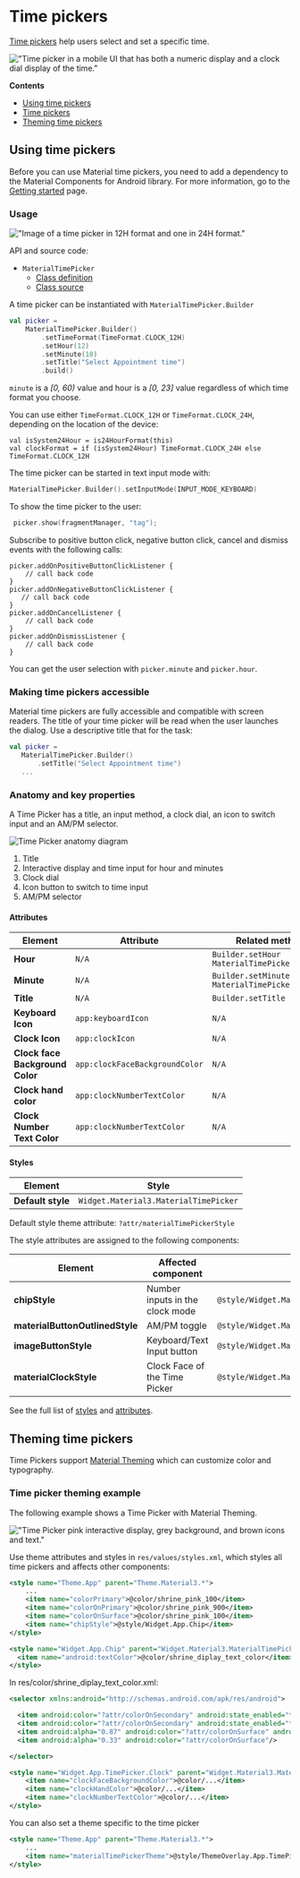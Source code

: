 <!--docs:
title: "Time Picker"
layout: detail
section: components
excerpt: "Time Pickers are modals that allow the user to choose a time."
iconId: picker
path: /catalog/time-pickers/
-->

# Time pickers

[Time pickers](https://material.io/components/time-pickers) help users select and set a specific time.

!["Time picker in a mobile UI that has both a numeric display and a clock dial display of the time."](assets/timepicker/timepicker_hero.png)

**Contents**

*   [Using time pickers](#using-time-pickers)
*   [Time pickers](#time-pickers)
*   [Theming time pickers](#theming-time-pickers)

## Using time pickers

Before you can use Material time pickers, you need to add a dependency to the
Material Components for Android library. For more information, go to the
[Getting started](https://github.com/material-components/material-components-android/tree/master/docs/getting-started.md)
page.

### Usage

!["Image of a time picker in 12H format and one in 24H format."](assets/timepicker/timepicker_formats.png)

API and source code:

*   `MaterialTimePicker`
    *   [Class definition](https://developer.android.com/reference/com.bottombar.navigation.material/timepicker/MaterialTimePicker)
    *   [Class source](https://github.com/material-components/material-components-android/tree/master/lib/java/com.bottombar.navigation.material/timepicker/MaterialTimePicker.java)

A time picker can be instantiated with `MaterialTimePicker.Builder`

```kt
val picker =
    MaterialTimePicker.Builder()
        .setTimeFormat(TimeFormat.CLOCK_12H)
        .setHour(12)
        .setMinute(10)
        .setTitle("Select Appointment time")
        .build()
```

`minute` is a *[0, 60)* value and hour is a *[0, 23]* value regardless of which
time format you choose.

You can use either `TimeFormat.CLOCK_12H` or `TimeFormat.CLOCK_24H`, depending
on the location of the device:

```
val isSystem24Hour = is24HourFormat(this)
val clockFormat = if (isSystem24Hour) TimeFormat.CLOCK_24H else TimeFormat.CLOCK_12H
```

The time picker can be started in text input mode with:

```kt
MaterialTimePicker.Builder().setInputMode(INPUT_MODE_KEYBOARD)
```

To show the time picker to the user:

```kt
 picker.show(fragmentManager, "tag");
```

Subscribe to positive button click, negative button click, cancel and dismiss events with the following calls:

```
picker.addOnPositiveButtonClickListener {
    // call back code
}
picker.addOnNegativeButtonClickListener {
   // call back code
}
picker.addOnCancelListener {
    // call back code
}
picker.addOnDismissListener {
    // call back code
}
```

You can get the user selection with `picker.minute` and `picker.hour`.

### Making time pickers accessible

Material time pickers are fully accessible and compatible with screen readers.
The title of your time picker will be read when the user launches the dialog.
Use a descriptive title that for the task:

```kt
val picker =
   MaterialTimePicker.Builder()
       .setTitle("Select Appointment time")
   ...
```

### Anatomy and key properties

A Time Picker has a title, an input method, a clock dial, an icon to switch input
and an AM/PM selector.

![Time Picker anatomy diagram](assets/timepicker/timepicker_anatomy.png)

1. Title
2. Interactive display and time input for hour and minutes
3. Clock dial
4. Icon button to switch to time input
5. AM/PM selector

#### Attributes

Element                         | Attribute                      | Related method(s)                                     | Default value
------------------------------- | ------------------------------ | ----------------------------------------------------- | -------------
**Hour**                        | `N/A`                          | `Builder.setHour`<br>`MaterialTimePicker.getHour`     | `0`
**Minute**                      | `N/A`                          | `Builder.setMinute`<br>`MaterialTimePicker.getMinute` | `0`
**Title**                       | `N/A`                          | `Builder.setTitle`                                    | `Select Time`
**Keyboard Icon**               | `app:keyboardIcon`             | `N/A`                                                 | `@drawable/ic_keyboard_black_24dp`
**Clock Icon**                  | `app:clockIcon`                | `N/A`                                                 | `@drawable/ic_clock_black_24dp`
**Clock face Background Color** | `app:clockFaceBackgroundColor` | `N/A`                                                 | `?attr/colorSurfaceVariant`
**Clock hand color**            | `app:clockNumberTextColor`     | `N/A`                                                 | `?attr/colorPrimary`
**Clock Number Text Color**     | `app:clockNumberTextColor`     | `N/A`                                                 | `?attr/colorOnBackground`

#### Styles

Element           | Style
----------------- | ----------------------------------
**Default style** | `Widget.Material3.MaterialTimePicker`

Default style theme attribute: `?attr/materialTimePickerStyle`

The style attributes are assigned to the following components:

Element                          | Affected component                  | Default
------------------------         | ----------------------------------  | ---------------------
**chipStyle**                    | Number inputs in the clock mode     | `@style/Widget.Material3.MaterialTimePicker.Display`
**materialButtonOutlinedStyle**  | AM/PM toggle                        | `@style/Widget.Material3.MaterialTimePicker.Button`
**imageButtonStyle**             | Keyboard/Text Input button          | `@style/Widget.Material3.MaterialTimePicker.ImageButton`
**materialClockStyle**           | Clock Face of the Time Picker       | `@style/Widget.Material3.MaterialTimePicker.Clock`


See the full list of
[styles](https://github.com/material-components/material-components-android/tree/master/lib/java/com.bottombar.navigation.material/timepicker/res/values/styles.xml)
and
[attributes](https://github.com/material-components/material-components-android/tree/master/lib/java/com.bottombar.navigation.material/timepicker/res/values/attrs.xml).

## Theming time pickers

Time Pickers support
[Material Theming](https://material.io/components/sliders#theming) which can
customize color and typography.

### Time picker theming example

The following example shows a Time Picker with Material Theming.

!["Time Picker pink interactive display, grey background, and brown icons and text."](assets/timepicker/timepicker_theming.png)

Use theme attributes and styles in `res/values/styles.xml`, which styles all time pickers and affects other components:

```xml
<style name="Theme.App" parent="Theme.Material3.*">
    ...
    <item name="colorPrimary">@color/shrine_pink_100</item>
    <item name="colorOnPrimary">@color/shrine_pink_900</item>
    <item name="colorOnSurface">@color/shrine_pink_100</item>
    <item name="chipStyle">@style/Widget.App.Chip</item>
</style>
```

```xml
<style name="Widget.App.Chip" parent="Widget.Material3.MaterialTimePicker.Display">
  <item name="android:textColor">@color/shrine_diplay_text_color</item>
</style>
```

In res/color/shrine_diplay_text_color.xml:

```xml
<selector xmlns:android="http://schemas.android.com/apk/res/android">

  <item android:color="?attr/colorOnSecondary" android:state_enabled="true" android:state_selected="true"/>
  <item android:color="?attr/colorOnSecondary" android:state_enabled="true" android:state_checked="true"/>
  <item android:alpha="0.87" android:color="?attr/colorOnSurface" android:state_enabled="true"/>
  <item android:alpha="0.33" android:color="?attr/colorOnSurface"/>

</selector>
```

```xml
<style name="Widget.App.TimePicker.Clock" parent="Widget.Material3.MaterialTimePicker.Clock">
    <item name="clockFaceBackgroundColor">@color/...</item>
    <item name="clockHandColor">@color/...</item>
    <item name="clockNumberTextColor">@color/...</item>
</style>
```

You can also set a theme specific to the time picker

```xml
<style name="Theme.App" parent="Theme.Material3.*">
    ...
    <item name="materialTimePickerTheme">@style/ThemeOverlay.App.TimePicker</item>
</style>
